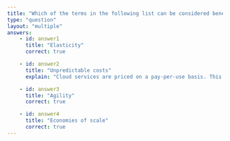 ```yaml
---
title: "Which of the terms in the following list can be considered benefits of using cloud services?"
type: "question"
layout: "multiple"
answers:
    - id: answer1
      title: "Elasticity"
      correct: true

    - id: answer2
      title: "Unpredictable costs"
      explain: "Cloud services are priced on a pay-per-use basis. This means that the cost of the service is entirely predictable when the monthly usage is known."

    - id: answer3
      title: "Agility"
      correct: true 

    - id: answer4
      title: "Economies of scale"
      correct: true
--- 
```


